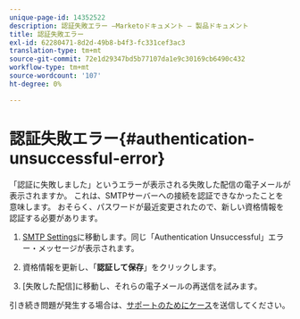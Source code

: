 ```yaml
---
unique-page-id: 14352522
description: 認証失敗エラー —Marketoドキュメント — 製品ドキュメント
title: 認証失敗エラー
exl-id: 62280471-8d2d-49b8-b4f3-fc331cef3ac3
translation-type: tm+mt
source-git-commit: 72e1d29347bd5b77107da1e9c30169cb6490c432
workflow-type: tm+mt
source-wordcount: '107'
ht-degree: 0%

---
```


# 認証失敗エラー{#authentication-unsuccessful-error}

「認証に失敗しました」というエラーが表示される失敗した配信の電子メールが表示されますか。 これは、SMTPサーバーへの接続を認証できなかったことを意味します。 おそらく、パスワードが最近変更されたので、新しい資格情報を認証する必要があります。

1. [SMTP Settings](https://toutapp.com/)に移動します。同じ「Authentication Unsuccessful」エラー・メッセージが表示されます。

1. 資格情報を更新し、「**認証して保存**」をクリックします。

1. [失敗した配信]に移動し、それらの電子メールの再送信を試みます。

引き続き問題が発生する場合は、[サポートのためにケース](https://nation.marketo.com/t5/Support/ct-p/Support)を送信してください。
